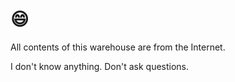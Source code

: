 # 😄

All contents of this warehouse are from the Internet.  

I don't know anything. Don't ask questions.

